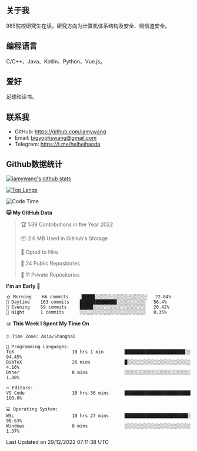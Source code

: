 ## 关于我

985院校研究生在读，研究方向为计算机体系结构及安全、侧信道安全。

## 编程语言

C/C++、Java、Kotlin、Python、Vue.js。

## 爱好

足球和读书。

## 联系我

- GitHub: https://github.com/iamywang
- Email: bigyophswang@gmail.com
- Telegram: https://t.me/heiheihaoda

## Github数据统计

[![iamywang's github stats](https://github-readme-stats.vercel.app/api?username=iamywang&count_private=true&show_icons=true)]()

[![Top Langs](https://github-readme-stats.vercel.app/api/top-langs/?username=iamywang&layout=compact)]()

<!--START_SECTION:waka-->
![Code Time](http://img.shields.io/badge/Code%20Time-652%20hrs%2056%20mins-blue)

**🐱 My GitHub Data** 

> 🏆 539 Contributions in the Year 2022
 > 
> 📦 2.6 MB Used in GitHub's Storage 
 > 
> 💼 Opted to Hire
 > 
> 📜 24 Public Repositories 
 > 
> 🔑 11 Private Repositories  
 > 
**I'm an Early 🐤** 

```text
🌞 Morning    66 commits     █████░░░░░░░░░░░░░░░░░░░░   22.84% 
🌆 Daytime    163 commits    ██████████████░░░░░░░░░░░   56.4% 
🌃 Evening    59 commits     █████░░░░░░░░░░░░░░░░░░░░   20.42% 
🌙 Night      1 commits      ░░░░░░░░░░░░░░░░░░░░░░░░░   0.35%

```


📊 **This Week I Spent My Time On** 

```text
⌚︎ Time Zone: Asia/Shanghai

💬 Programming Languages: 
TeX                      10 hrs 1 min        ███████████████████████░░   94.45% 
BibTeX                   26 mins             █░░░░░░░░░░░░░░░░░░░░░░░░   4.16% 
Other                    8 mins              ░░░░░░░░░░░░░░░░░░░░░░░░░   1.38%

🔥 Editors: 
VS Code                  10 hrs 36 mins      █████████████████████████   100.0%

💻 Operating System: 
WSL                      10 hrs 27 mins      ████████████████████████░   98.63% 
Windows                  8 mins              ░░░░░░░░░░░░░░░░░░░░░░░░░   1.37%

```


 Last Updated on 29/12/2022 07:11:38 UTC
<!--END_SECTION:waka-->
